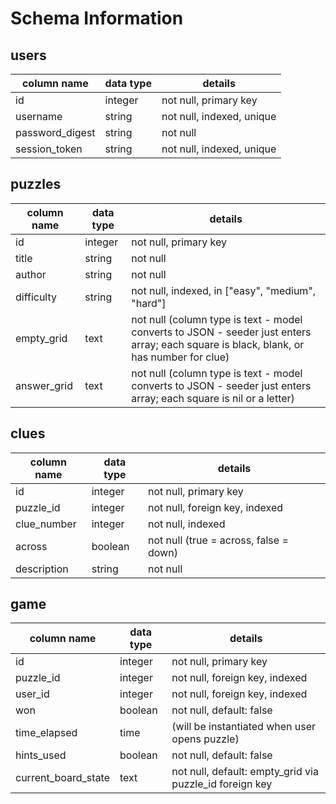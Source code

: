 # Schema Information

## users
column name     | data type | details
----------------|-----------|-----------------------
id              | integer   | not null, primary key
username        | string    | not null, indexed, unique
password_digest | string    | not null
session_token   | string    | not null, indexed, unique

## puzzles
column name | data type | details
------------|-----------|-----------------------
id          | integer   | not null, primary key
title       | string    | not null
author      | string    | not null
difficulty  | string    | not null, indexed, in ["easy", "medium", "hard"]
empty_grid  | text      | not null (column type is text - model converts to JSON - seeder just enters array; each square is black, blank, or has number for clue)
answer_grid | text      | not null (column type is text - model converts to JSON - seeder just enters array; each square is nil or a letter)

## clues
column name | data type | details
------------|-----------|-----------------------
id          | integer   | not null, primary key
puzzle_id   | integer   | not null, foreign key, indexed
clue_number | integer   | not null, indexed
across      | boolean   | not null (true = across, false = down)
description | string    | not null

## game
column name | data type | details
------------|-----------|-----------------------
id          | integer   | not null, primary key
puzzle_id   | integer   | not null, foreign key, indexed
user_id     | integer   | not null, foreign key, indexed
won         | boolean   | not null, default: false
time_elapsed| time      | (will be instantiated when user opens puzzle)
hints_used  | boolean   | not null, default: false
current_board_state | text   | not null, default: empty_grid via puzzle_id foreign key
